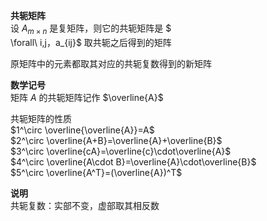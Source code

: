 **共轭矩阵**  
设 $A_{m\times n}$ 是复矩阵，则它的共轭矩阵是 $  
\forall\ i,j，a_{ij}$ 取共轭之后得到的矩阵  
  
原矩阵中的元素都取其对应的共轭复数得到的新矩阵  
  
**数学记号**  
矩阵 $A$ 的共轭矩阵记作 $\overline{A}$   
  
共轭矩阵的性质  
 $1^\circ \overline{\overline{A}}=A$   
 $2^\circ \overline{A+B}=\overline{A}+\overline{B}$   
 $3^\circ \overline{cA}=\overline{c}\cdot\overline{A}$   
 $4^\circ \overline{A\cdot B}=\overline{A}\cdot\overline{B}$   
 $5^\circ \overline{A^T}=(\overline{A})^T$   
  
**说明**  
共轭复数：实部不变，虚部取其相反数  
